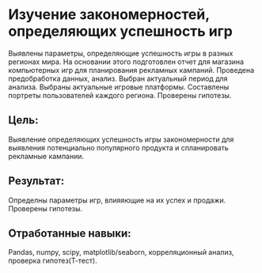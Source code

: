 # Изучение закономерностей, определяющих успешность игр
Выявлены параметры, определяющие успешность игры в разных регионах мира. 
На основании этого подготовлен отчет для магазина компьютерных игр для планирования рекламных кампаний. 
Проведена предобработка данных, анализ. Выбран актуальный период для анализа. 
Выбраны актуальные игровые платформы.
Составлены портреты пользователей каждого региона. Проверены гипотезы.
## Цель:  
Выявление определяющих успешность игры закономерности для выявления потенциально популярного продукта и спланировать рекламные кампании.
## Результат:
Определны параметры игр, влияяющие на их успех и продажи. Проверены гипотезы.
## Отработанные навыки:
Pandas, numpy, scipy, matplotlib/seaborn, корреляционный анализ, проверка гипотез(Т-тест). 
